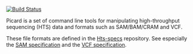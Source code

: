 [![Build Status](https://travis-ci.org/broadinstitute/picard.svg?branch=master)](https://travis-ci.org/broadinstitute/picard)

Picard is a set of command line tools for manipulating high-throughput sequencing (HTS) data and formats such as SAM/BAM/CRAM and VCF. 

These file formats are defined in the [Hts-specs][1] repository. See especially the [SAM specification][2] and the [VCF specification][3]. 

[1]: http://samtools.github.io/hts-specs/
[2]: http://samtools.github.io/hts-specs/SAMv1.pdf
[3]: http://samtools.github.io/hts-specs/VCFv4.3.pdf
